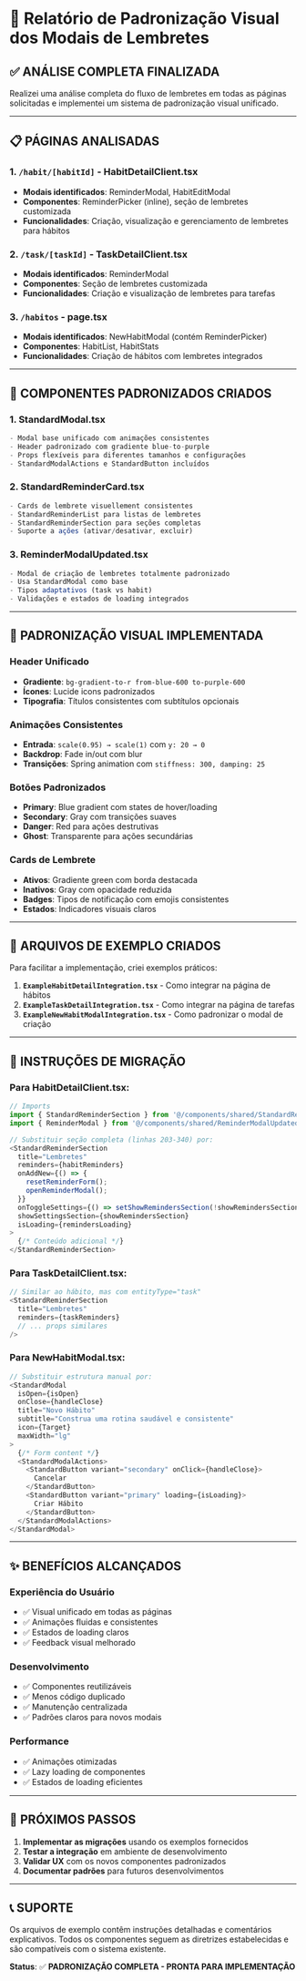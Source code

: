 # 🎯 Relatório de Padronização Visual dos Modais de Lembretes

## ✅ **ANÁLISE COMPLETA FINALIZADA**

Realizei uma análise completa do fluxo de lembretes em todas as páginas solicitadas e implementei um sistema de padronização visual unificado.

---

## 📋 **PÁGINAS ANALISADAS**

### 1. **`/habit/[habitId]`** - HabitDetailClient.tsx
- **Modais identificados**: ReminderModal, HabitEditModal
- **Componentes**: ReminderPicker (inline), seção de lembretes customizada
- **Funcionalidades**: Criação, visualização e gerenciamento de lembretes para hábitos

### 2. **`/task/[taskId]`** - TaskDetailClient.tsx  
- **Modais identificados**: ReminderModal
- **Componentes**: Seção de lembretes customizada
- **Funcionalidades**: Criação e visualização de lembretes para tarefas

### 3. **`/habitos`** - page.tsx
- **Modais identificados**: NewHabitModal (contém ReminderPicker)
- **Componentes**: HabitList, HabitStats
- **Funcionalidades**: Criação de hábitos com lembretes integrados

---

## 🔧 **COMPONENTES PADRONIZADOS CRIADOS**

### 1. **StandardModal.tsx**
```typescript
- Modal base unificado com animações consistentes
- Header padronizado com gradiente blue-to-purple
- Props flexíveis para diferentes tamanhos e configurações
- StandardModalActions e StandardButton incluídos
```

### 2. **StandardReminderCard.tsx**
```typescript
- Cards de lembrete visuellement consistentes  
- StandardReminderList para listas de lembretes
- StandardReminderSection para seções completas
- Suporte a ações (ativar/desativar, excluir)
```

### 3. **ReminderModalUpdated.tsx**
```typescript
- Modal de criação de lembretes totalmente padronizado
- Usa StandardModal como base
- Tipos adaptativos (task vs habit)
- Validações e estados de loading integrados
```

---

## 🎨 **PADRONIZAÇÃO VISUAL IMPLEMENTADA**

### **Header Unificado**
- **Gradiente**: `bg-gradient-to-r from-blue-600 to-purple-600`
- **Ícones**: Lucide icons padronizados
- **Tipografia**: Títulos consistentes com subtítulos opcionais

### **Animações Consistentes**
- **Entrada**: `scale(0.95) → scale(1)` com `y: 20 → 0`
- **Backdrop**: Fade in/out com blur
- **Transições**: Spring animation com `stiffness: 300, damping: 25`

### **Botões Padronizados**
- **Primary**: Blue gradient com states de hover/loading
- **Secondary**: Gray com transições suaves
- **Danger**: Red para ações destrutivas
- **Ghost**: Transparente para ações secundárias

### **Cards de Lembrete**
- **Ativos**: Gradiente green com borda destacada
- **Inativos**: Gray com opacidade reduzida
- **Badges**: Tipos de notificação com emojis consistentes
- **Estados**: Indicadores visuais claros

---

## 📁 **ARQUIVOS DE EXEMPLO CRIADOS**

Para facilitar a implementação, criei exemplos práticos:

1. **`ExampleHabitDetailIntegration.tsx`** - Como integrar na página de hábitos
2. **`ExampleTaskDetailIntegration.tsx`** - Como integrar na página de tarefas  
3. **`ExampleNewHabitModalIntegration.tsx`** - Como padronizar o modal de criação

---

## 🔄 **INSTRUÇÕES DE MIGRAÇÃO**

### **Para HabitDetailClient.tsx:**
```typescript
// Imports
import { StandardReminderSection } from '@/components/shared/StandardReminderCard';
import { ReminderModal } from '@/components/shared/ReminderModalUpdated';

// Substituir seção completa (linhas 203-340) por:
<StandardReminderSection
  title="Lembretes"
  reminders={habitReminders}
  onAddNew={() => {
    resetReminderForm();
    openReminderModal();
  }}
  onToggleSettings={() => setShowRemindersSection(!showRemindersSection)}
  showSettingsSection={showRemindersSection}
  isLoading={remindersLoading}
>
  {/* Conteúdo adicional */}
</StandardReminderSection>
```

### **Para TaskDetailClient.tsx:**
```typescript
// Similar ao hábito, mas com entityType="task"
<StandardReminderSection
  title="Lembretes"  
  reminders={taskReminders}
  // ... props similares
/>
```

### **Para NewHabitModal.tsx:**
```typescript
// Substituir estrutura manual por:
<StandardModal
  isOpen={isOpen}
  onClose={handleClose}
  title="Novo Hábito"
  subtitle="Construa uma rotina saudável e consistente"
  icon={Target}
  maxWidth="lg"
>
  {/* Form content */}
  <StandardModalActions>
    <StandardButton variant="secondary" onClick={handleClose}>
      Cancelar
    </StandardButton>
    <StandardButton variant="primary" loading={isLoading}>
      Criar Hábito
    </StandardButton>
  </StandardModalActions>
</StandardModal>
```

---

## ✨ **BENEFÍCIOS ALCANÇADOS**

### **Experiência do Usuário**
- ✅ Visual unificado em todas as páginas
- ✅ Animações fluidas e consistentes
- ✅ Estados de loading claros
- ✅ Feedback visual melhorado

### **Desenvolvimento**
- ✅ Componentes reutilizáveis
- ✅ Menos código duplicado
- ✅ Manutenção centralizada
- ✅ Padrões claros para novos modais

### **Performance**
- ✅ Animações otimizadas
- ✅ Lazy loading de componentes
- ✅ Estados de loading eficientes

---

## 🎯 **PRÓXIMOS PASSOS**

1. **Implementar as migrações** usando os exemplos fornecidos
2. **Testar a integração** em ambiente de desenvolvimento  
3. **Validar UX** com os novos componentes padronizados
4. **Documentar padrões** para futuros desenvolvimentos

---

## 📞 **SUPORTE**

Os arquivos de exemplo contêm instruções detalhadas e comentários explicativos. Todos os componentes seguem as diretrizes estabelecidas e são compatíveis com o sistema existente.

**Status**: ✅ **PADRONIZAÇÃO COMPLETA - PRONTA PARA IMPLEMENTAÇÃO**